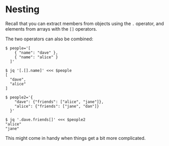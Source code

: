 Nesting
========================================

Recall that you can extract members from objects using the `.` operator, and
elements from arrays with the `[]` operators.

The two operators can also be combined:

    $ people='[ 
        { "name": "dave" }, 
        { "name": "alice" }
      ]'

    $ jq '[.[].name]' <<< $people
    [
      "dave",
      "alice"
    ]

    $ people2='{
        "dave": {"friends": ["alice", "jane"]},
        "alice": {"friends": ["jane", "dan"]}
      }'
    
    $ jq '.dave.friends[]' <<< $people2
    "alice"
    "jane"

This might come in handy when things get a bit more complicated.
